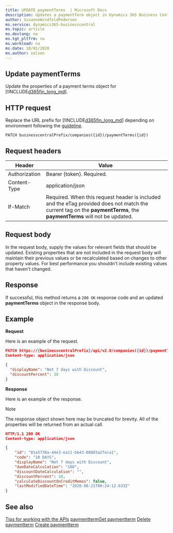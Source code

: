 ```yaml
---
title: UPDATE paymentTerms  | Microsoft Docs
description: Updates a paymentTerm object in Dynamics 365 Business Central.
author: SusanneWindfeldPedersen
ms.service: dynamics365-businesscentral
ms.topic: article
ms.devlang: na
ms.tgt_pltfrm: na
ms.workload: na
ms.date: 10/01/2020
ms.author: solsen
---
```


## Update paymentTerms
Update the properties of a payment terms object for [!INCLUDE[d365fin_long_md](../../includes/d365fin_long_md.md)].

## HTTP request
Replace the URL prefix for [!INCLUDE[d365fin_long_md](../../includes/d365fin_long_md.md)] depending on environment following the [guideline](../../v2.0/endpoints-apis-for-dynamics.md).
```
PATCH businesscentralPrefix/companies({id})/paymentTerms({id})
```

## Request headers

|Header        |Value                    |
|--------------|-------------------------|
|Authorization |Bearer {token}. Required.|
|Content-Type  |application/json         |
|If-Match      |Required. When this request header is included and the eTag provided does not match the current tag on the **paymentTerms**, the **paymentTerms** will not be updated. |

## Request body
In the request body, supply the values for relevant fields that should be updated. Existing properties that are not included in the request body will maintain their previous values or be recalculated based on changes to other property values. For best performance you shouldn't include existing values that haven't changed.

## Response
If successful, this method returns a ```200 OK``` response code and an updated **paymentTerms** object in the response body.

## Example

**Request**

Here is an example of the request.
```json
PATCH https://{businesscentralPrefix}/api/v2.0/companies({id})/paymentTerms({id})
Content-type: application/json

{
  "displayName": "Net 7 days with Discount",
  "discountPercent": 10
}
```

**Response**

Here is an example of the response. 

> [!NOTE]  
>   The response object shown here may be truncated for brevity. All of the properties will be returned from an actual call.

```json
HTTP/1.1 200 OK
Content-type: application/json

{
    "id": "01a5738a-44e3-ea11-bb43-000d3a2feca1",
    "code": "10 DAYS",
    "displayName": "Net 7 days with Discount",
    "dueDateCalculation": "10D",
    "discountDateCalculation": "",
    "discountPercent": 10,
    "calculateDiscountOnCreditMemos": false,
    "lastModifiedDateTime": "2020-08-21T00:24:12.633Z"
}
```

## See also
[Tips for working with the APIs](/dynamics365/business-central/dev-itpro/developer/devenv-connect-apps-tips)
[paymentterm](../resources/dynamics_paymentterm.md)[Get paymentterm](../api/dynamics_paymentterm_Get.md)
[Delete paymentterm](../api/dynamics_paymentterm_Delete.md)
[Create paymentterm](../api/dynamics_paymentterm_Create.md)
